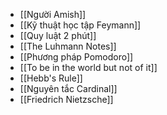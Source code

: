 - [[Người Amish]]
- [[Kỹ thuật học tập Feymann]]
- [[Quy luật 2 phút]]
- [[The Luhmann Notes]]
- [[Phương pháp Pomodoro]]
- [[To be in the world but not of it]]
- [[Hebb's Rule]]
- [[Nguyên tắc Cardinal]]
- [[Friedrich Nietzsche]]
